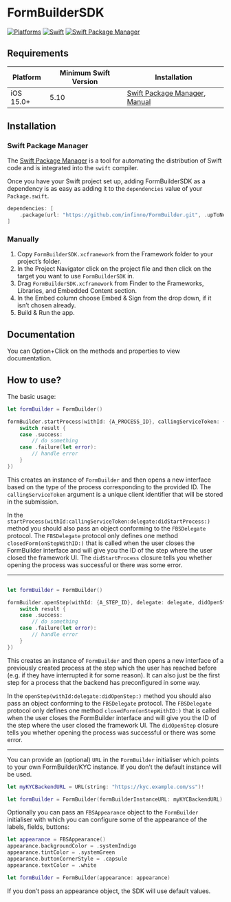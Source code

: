# FormBuilderSDK

[![Platforms](https://img.shields.io/badge/Platforms-iOS-yellowgreen?style=flat)](https://img.shields.io/badge/Platforms-iOS-Green?style=flat)
[![Swift](https://img.shields.io/badge/Swift-5.10-orange?style=flat)](https://img.shields.io/badge/Swift-5.10-Orange?style=flat)
[![Swift Package Manager](https://img.shields.io/badge/Swift_Package_Manager-compatible-orange?style=flat)](https://img.shields.io/badge/Swift_Package_Manager-compatible-orange?style=flat)

## Requirements
| Platform | Minimum Swift Version | Installation |
| --- | --- | --- |
| iOS 15.0+ | 5.10 | [Swift Package Manager](#swift-package-manager), [Manual](#manually) |

## Installation

### Swift Package Manager

The [Swift Package Manager](https://swift.org/package-manager/) is a tool for automating the distribution of Swift code and is integrated into the `swift` compiler. 

Once you have your Swift project set up, adding FormBuilderSDK as a dependency is as easy as adding it to the `dependencies` value of your `Package.swift`.

```swift
dependencies: [
	.package(url: "https://github.com/infinno/FormBuilder.git", .upToNextMajor(from: "1.1.0"))
]
```

### Manually

1. Copy `FormBuilderSDK.xcframework` from the Framework folder to your project’s folder. 
2. In the Project Navigator click on the project file and then click on the target you want to use `FormBuilderSDK` in.
3. Drag `FormBuilderSDK.xcframework` from Finder to the Frameworks, Libraries, and Embedded Content section.
4. In the Embed column choose Embed & Sign from the drop down, if it isn’t chosen already.
5. Build & Run the app.

## Documentation
You can Option+Click on the methods and properties to view documentation.

## How to use?

The basic usage:

```swift
let formBuilder = FormBuilder()

formBuilder.startProcess(withId: {A_PROCESS_ID}, callingServiceToken: {TOKEN}, delegate: delegate, didStartProcess: { result in
	switch result {
	case .success:
		// do something
	case .failure(let error):
		// handle error
	}
})
```

This creates an instance of `FormBuilder` and then opens a new interface based on the type of the process corresponding to the provided ID. The `callingServiceToken` argument is a unique client identifier that will be stored in the submission.

In the `startProcess(withId:callingServiceToken:delegate:didStartProcess:)` method you should also pass an object conforming to the `FBSDelegate` protocol. The `FBSDelegate` protocol only defines one method `closedForm(onStepWithID:)` that is called when the user closes the FormBuilder interface and will give you the ID of the step where the user closed the framework UI.
The `didStartProcess` closure tells you whether opening the process was successful or there was some error.

---

```swift

let formBuilder = FormBuilder()

formBuilder.openStep(withId: {A_STEP_ID}, delegate: delegate, didOpenStep: { result in
	switch result {
	case .success:
		// do something
	case .failure(let error):
		// handle error
	}
})
```

This creates an instance of `FormBuilder` and then opens a new interface of a previously created process at the step which the user has reached before (e.g. if they have interrupted it for some reason). It can also just be the first step for a process that the backend has preconfigured in some way.

 In the `openStep(withId:delegate:didOpenStep:)` method you should also pass an object conforming to the `FBSDelegate` protocol. The `FBSDelegate` protocol only defines one method `closedForm(onStepWithID:)` that is called when the user closes the FormBuilder interface and will give you the ID of the step where the user closed the framework UI.
The `didOpenStep` closure tells you whether opening the process was successful or there was some error.

---

You can provide an (optional) `URL` in the `FormBuilder` initialiser which points to your own FormBuilder/KYC instance. If you don’t the default instance will be used.

```swift
let myKYCBackendURL = URL(string: "https://kyc.example.com/ss")!

let formBuilder = FormBuilder(formBuilderInstanceURL: myKYCBackendURL) 
``` 

Optionally you can pass an `FBSAppearance` object to the `FormBuilder` initialiser with which you can configure some of the appearance of the labels, fields, buttons:

```swift
let appearance = FBSAppearance()
appearance.backgroundColor = .systemIndigo
appearance.tintColor = .systemGreen
appearance.buttonCornerStyle = .capsule
appearance.textColor = .white

let formBuilder = FormBuilder(appearance: appearance)
```

If you don’t pass an appearance object, the SDK will use default values.
